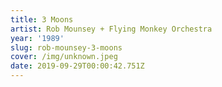 ```yaml
---
title: 3 Moons
artist: Rob Mounsey + Flying Monkey Orchestra
year: '1989'
slug: rob-mounsey-3-moons
cover: /img/unknown.jpeg
date: 2019-09-29T00:00:42.751Z
---
```


